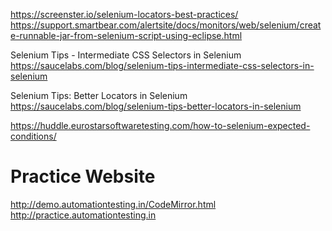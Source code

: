 https://screenster.io/selenium-locators-best-practices/
https://support.smartbear.com/alertsite/docs/monitors/web/selenium/create-runnable-jar-from-selenium-script-using-eclipse.html


Selenium Tips - Intermediate CSS Selectors in Selenium
https://saucelabs.com/blog/selenium-tips-intermediate-css-selectors-in-selenium


Selenium Tips: Better Locators in Selenium
https://saucelabs.com/blog/selenium-tips-better-locators-in-selenium

https://huddle.eurostarsoftwaretesting.com/how-to-selenium-expected-conditions/

# Practice Website
http://demo.automationtesting.in/CodeMirror.html
http://practice.automationtesting.in
